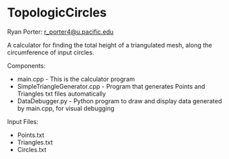 # TopologicCircles
Ryan Porter: r_porter4@u.pacific.edu

A calculator for finding the total height of a triangulated mesh, along the circumference of input circles.

Components:
- main.cpp - This is the calculator program
- SimpleTriangleGenerator.cpp - Program that generates Points and Triangles txt files automatically
- DataDebugger.py - Python program to draw and display data generated by main.cpp, for visual debugging

Input Files:
- Points.txt
- Triangles.txt
- Circles.txt

